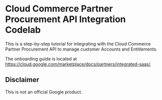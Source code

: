 # Cloud Commerce Partner Procurement API Integration Codelab

This is a step-by-step tutorial for integrating with the Cloud Commerce Partner
Procurement API to manage customer Accounts and Entitlements.

The onboarding guide is located at
https://cloud.google.com/marketplace/docs/partners/integrated-saas/.

## Disclaimer

This is not an official Google product.
